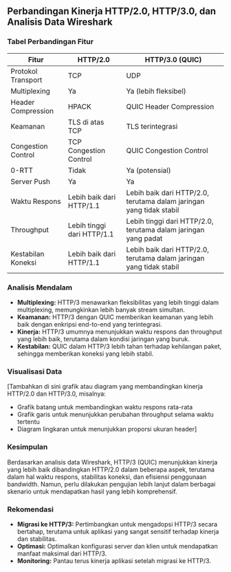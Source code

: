 ## Perbandingan Kinerja HTTP/2.0, HTTP/3.0, dan Analisis Data Wireshark

### Tabel Perbandingan Fitur

| Fitur | HTTP/2.0 | HTTP/3.0 (QUIC) | 
|---|---|---|
| Protokol Transport | TCP | UDP |
| Multiplexing | Ya | Ya (lebih fleksibel) | 
| Header Compression | HPACK | QUIC Header Compression | 
| Keamanan | TLS di atas TCP | TLS terintegrasi | 
| Congestion Control | TCP Congestion Control | QUIC Congestion Control | 
| 0-RTT | Tidak | Ya (potensial) | 
| Server Push | Ya | Ya | 
| Waktu Respons | Lebih baik dari HTTP/1.1 | Lebih baik dari HTTP/2.0, terutama dalam jaringan yang tidak stabil | 
| Throughput | Lebih tinggi dari HTTP/1.1 | Lebih tinggi dari HTTP/2.0, terutama dalam jaringan yang padat | 
| Kestabilan Koneksi | Lebih baik dari HTTP/1.1 | Lebih baik dari HTTP/2.0, terutama dalam jaringan yang tidak stabil | 

### Analisis Mendalam

* **Multiplexing:** HTTP/3 menawarkan fleksibilitas yang lebih tinggi dalam multiplexing, memungkinkan lebih banyak stream simultan.
* **Keamanan:** HTTP/3 dengan QUIC memberikan keamanan yang lebih baik dengan enkripsi end-to-end yang terintegrasi.
* **Kinerja:** HTTP/3 umumnya menunjukkan waktu respons dan throughput yang lebih baik, terutama dalam kondisi jaringan yang buruk.
* **Kestabilan:** QUIC dalam HTTP/3 lebih tahan terhadap kehilangan paket, sehingga memberikan koneksi yang lebih stabil.

### Visualisasi Data

[Tambahkan di sini grafik atau diagram yang membandingkan kinerja HTTP/2.0 dan HTTP/3.0, misalnya:
* Grafik batang untuk membandingkan waktu respons rata-rata
* Grafik garis untuk menunjukkan perubahan throughput selama waktu tertentu
* Diagram lingkaran untuk menunjukkan proporsi ukuran header]

### Kesimpulan

Berdasarkan analisis data Wireshark, HTTP/3 (QUIC) menunjukkan kinerja yang lebih baik dibandingkan HTTP/2.0 dalam beberapa aspek, terutama dalam hal waktu respons, stabilitas koneksi, dan efisiensi penggunaan bandwidth. Namun, perlu dilakukan pengujian lebih lanjut dalam berbagai skenario untuk mendapatkan hasil yang lebih komprehensif.

### Rekomendasi

* **Migrasi ke HTTP/3:** Pertimbangkan untuk mengadopsi HTTP/3 secara bertahap, terutama untuk aplikasi yang sangat sensitif terhadap kinerja dan stabilitas.
* **Optimasi:** Optimalkan konfigurasi server dan klien untuk mendapatkan manfaat maksimal dari HTTP/3.
* **Monitoring:** Pantau terus kinerja aplikasi setelah migrasi ke HTTP/3.
